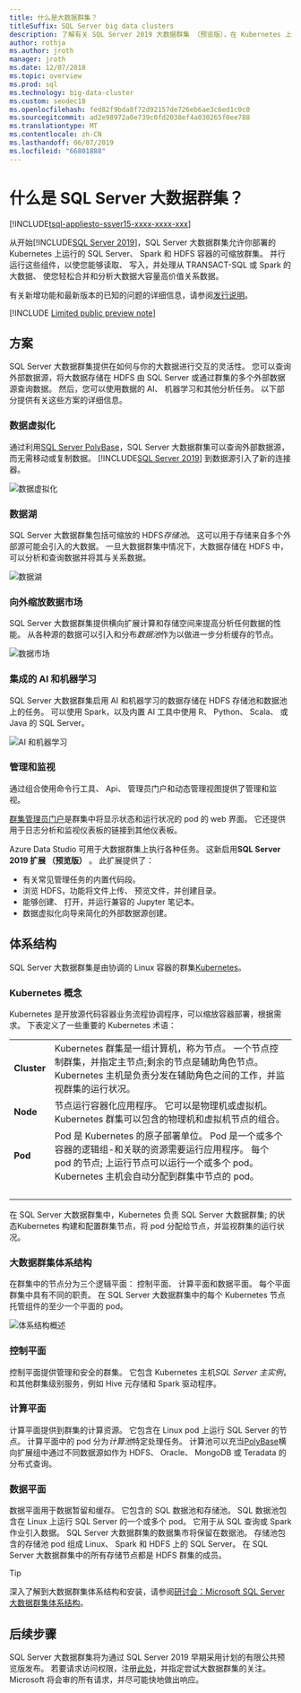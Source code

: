 ```yaml
---
title: 什么是大数据群集？
titleSuffix: SQL Server big data clusters
description: 了解有关 SQL Server 2019 大数据群集 （预览版），在 Kubernetes 上运行并提供 HDFS 数据以及关系的向外缩放选项。
author: rothja
ms.author: jroth
manager: jroth
ms.date: 12/07/2018
ms.topic: overview
ms.prod: sql
ms.technology: big-data-cluster
ms.custom: seodec18
ms.openlocfilehash: fed82f9bda8f72d92157de726eb6ae3c6ed1c0c0
ms.sourcegitcommit: ad2e98972a0e739c0fd2038ef4a030265f0ee788
ms.translationtype: MT
ms.contentlocale: zh-CN
ms.lasthandoff: 06/07/2019
ms.locfileid: "66801888"
---
```

# <a name="what-are-sql-server-big-data-clusters"></a>什么是 SQL Server 大数据群集？

[!INCLUDE[tsql-appliesto-ssver15-xxxx-xxxx-xxx](../includes/tsql-appliesto-ssver15-xxxx-xxxx-xxx.md)]

从开始[!INCLUDE[SQL Server 2019](../includes/sssqlv15-md.md)]，SQL Server 大数据群集允许你部署的 Kubernetes 上运行的 SQL Server、 Spark 和 HDFS 容器的可缩放群集。 并行运行这些组件，以使您能够读取、 写入，并处理从 TRANSACT-SQL 或 Spark 的大数据、 使您轻松合并和分析大数据大容量高价值关系数据。

有关新增功能和最新版本的已知的问题的详细信息，请参阅[发行说明](release-notes-big-data-cluster.md)。

[!INCLUDE [Limited public preview note](../includes/big-data-cluster-preview-note.md)]

## <a name="scenarios"></a>方案

SQL Server 大数据群集提供在如何与你的大数据进行交互的灵活性。 您可以查询外部数据源，将大数据存储在 HDFS 由 SQL Server 或通过群集的多个外部数据源查询数据。 然后，您可以使用数据的 AI、 机器学习和其他分析任务。 以下部分提供有关这些方案的详细信息。

### <a name="data-virtualization"></a>数据虚拟化

通过利用[SQL Server PolyBase](../relational-databases/polybase/polybase-guide.md)，SQL Server 大数据群集可以查询外部数据源，而无需移动或复制数据。 [!INCLUDE[SQL Server 2019](../includes/sssqlv15-md.md)] 到数据源引入了新的连接器。

![数据虚拟化](media/big-data-cluster-overview/data-virtualization.png)

### <a name="data-lake"></a>数据湖

SQL Server 大数据群集包括可缩放的 HDFS*存储池*。 这可以用于存储来自多个外部源可能会引入的大数据。 一旦大数据群集中情况下，大数据存储在 HDFS 中，可以分析和查询数据并将其与关系数据。

![数据湖](media/big-data-cluster-overview/data-lake.png)

### <a name="scale-out-data-mart"></a>向外缩放数据市场

SQL Server 大数据群集提供横向扩展计算和存储空间来提高分析任何数据的性能。 从各种源的数据可以引入和分布*数据池*作为以做进一步分析缓存的节点。

![数据市场](media/big-data-cluster-overview/data-mart.png)

### <a name="integrated-ai-and-machine-learning"></a>集成的 AI 和机器学习

SQL Server 大数据群集启用 AI 和机器学习的数据存储在 HDFS 存储池和数据池上的任务。 可以使用 Spark，以及内置 AI 工具中使用 R、 Python、 Scala、 或 Java 的 SQL Server。

![AI 和机器学习](media/big-data-cluster-overview/ai-ml-spark.png)

### <a name="management-and-monitoring"></a>管理和监视

通过组合使用命令行工具、 Api、 管理员门户和动态管理视图提供了管理和监视。

[群集管理员门户](cluster-admin-portal.md)是群集中将显示状态和运行状况的 pod 的 web 界面。 它还提供用于日志分析和监视仪表板的链接到其他仪表板。

Azure Data Studio 可用于大数据群集上执行各种任务。 这新启用**SQL Server 2019 扩展 （预览版）** 。 此扩展提供了：

- 有关常见管理任务的内置代码段。
- 浏览 HDFS，功能将文件上传、 预览文件，并创建目录。
- 能够创建、 打开，并运行兼容的 Jupyter 笔记本。
- 数据虚拟化向导来简化的外部数据源创建。

## <a id="architecture"></a> 体系结构

SQL Server 大数据群集是由协调的 Linux 容器的群集[Kubernetes](https://kubernetes.io/docs/concepts/)。

### <a name="kubernetes-concepts"></a>Kubernetes 概念

Kubernetes 是开放源代码容器业务流程协调程序，可以缩放容器部署，根据需求。 下表定义了一些重要的 Kubernetes 术语：

|||
|:--|:--|
| **Cluster** | Kubernetes 群集是一组计算机，称为节点。 一个节点控制群集，并指定主节点;剩余的节点是辅助角色节点。 Kubernetes 主机是负责分发在辅助角色之间的工作，并监视群集的运行状况。 |
| **Node** | 节点运行容器化应用程序。 它可以是物理机或虚拟机。 Kubernetes 群集可以包含的物理机和虚拟机节点的组合。 |
| **Pod** | Pod 是 Kubernetes 的原子部署单位。 Pod 是一个或多个容器的逻辑组-和关联的资源需要运行应用程序。 每个 pod 的节点; 上运行节点可以运行一个或多个 pod。 Kubernetes 主机会自动分配到群集中节点的 pod。 |
| &nbsp; ||

在 SQL Server 大数据群集中，Kubernetes 负责 SQL Server 大数据群集; 的状态Kubernetes 构建和配置群集节点，将 pod 分配给节点，并监视群集的运行状况。

### <a name="big-data-clusters-architecture"></a>大数据群集体系结构

在群集中的节点分为三个逻辑平面： 控制平面、 计算平面和数据平面。 每个平面群集中具有不同的职责。 在 SQL Server 大数据群集中的每个 Kubernetes 节点托管组件的至少一个平面的 pod。

![体系结构概述](media/big-data-cluster-overview/architecture-diagram-planes.png)

### <a id="controlplane"></a> 控制平面

控制平面提供管理和安全的群集。 它包含 Kubernetes 主机*SQL Server 主实例*，和其他群集级别服务，例如 Hive 元存储和 Spark 驱动程序。

### <a id="computeplane"></a> 计算平面

计算平面提供到群集的计算资源。 它包含在 Linux pod 上运行 SQL Server 的节点。 计算平面中的 pod 分为*计算池*特定处理任务。 计算池可以充当[PolyBase](../relational-databases/polybase/polybase-guide.md)横向扩展组中通过不同数据源如作为 HDFS、 Oracle、 MongoDB 或 Teradata 的分布式查询。

### <a id="dataplane"></a> 数据平面

数据平面用于数据暂留和缓存。 它包含的 SQL 数据池和存储池。  SQL 数据池包含在 Linux 上运行 SQL Server 的一个或多个 pod。 它用于从 SQL 查询或 Spark 作业引入数据。 SQL Server 大数据群集的数据集市将保留在数据池。 存储池包含的存储池 pod 组成 Linux、 Spark 和 HDFS 上的 SQL Server。 在 SQL Server 大数据群集中的所有存储节点都是 HDFS 群集的成员。

> [!TIP]
> 深入了解到大数据群集体系结构和安装，请参阅[研讨会：Microsoft SQL Server 大数据群集体系结构](https://github.com/Microsoft/sqlworkshops/tree/master/sqlserver2019bigdataclusters)。

## <a name="next-steps"></a>后续步骤

SQL Server 大数据群集将为通过 SQL Server 2019 早期采用计划的有限公共预览版发布。 若要请求访问权限，注册[此处](https://aka.ms/eapsignup)，并指定尝试大数据群集的关注。 Microsoft 将会审的所有请求，并尽可能快地做出响应。
